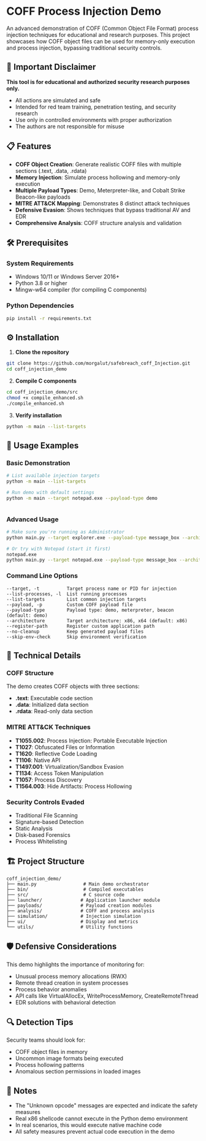 # COFF Process Injection Demo

An advanced demonstration of COFF (Common Object File Format) process injection techniques for educational and research purposes. This project showcases how COFF object files can be used for memory-only execution and process injection, bypassing traditional security controls.

## 🚨 Important Disclaimer

**This tool is for educational and authorized security research purposes only.**

- All actions are simulated and safe
- Intended for red team training, penetration testing, and security research
- Use only in controlled environments with proper authorization
- The authors are not responsible for misuse

## 📋 Features

- **COFF Object Creation**: Generate realistic COFF files with multiple sections (.text, .data, .rdata)
- **Memory Injection**: Simulate process hollowing and memory-only execution
- **Multiple Payload Types**: Demo, Meterpreter-like, and Cobalt Strike Beacon-like payloads
- **MITRE ATT&CK Mapping**: Demonstrates 8 distinct attack techniques
- **Defensive Evasion**: Shows techniques that bypass traditional AV and EDR
- **Comprehensive Analysis**: COFF structure analysis and validation

## 🛠 Prerequisites

### System Requirements
- Windows 10/11 or Windows Server 2016+
- Python 3.8 or higher
- Mingw-w64 compiler (for compiling C components)

### Python Dependencies
```bash
pip install -r requirements.txt
```

## ⚙️ Installation

1. **Clone the repository**
```bash
git clone https://github.com/morgalut/safebreach_coff_Injection.git
cd coff_injection_demo
```

2. **Compile C components**
```bash
cd coff_injection_demo/src
chmod +x compile_enhanced.sh
./compile_enhanced.sh
```

3. **Verify installation**
```bash
python -m main --list-targets
```

## 🎯 Usage Examples

### Basic Demonstration
```bash
# List available injection targets
python -m main --list-targets

# Run demo with default settings
python -m main --target notepad.exe --payload-type demo



```

### Advanced Usage
```bash
# Make sure you're running as Administrator
python main.py --target explorer.exe --payload-type message_box --architecture x86 --real-injection

# Or try with Notepad (start it first)
notepad.exe
python main.py --target notepad.exe --payload-type message_box --architecture x86 --real-injection
```

### Command Line Options
```
--target, -t          Target process name or PID for injection
--list-processes, -l  List running processes
--list-targets        List common injection targets
--payload, -p         Custom COFF payload file
--payload-type        Payload type: demo, meterpreter, beacon (default: demo)
--architecture        Target architecture: x86, x64 (default: x86)
--register-path       Register custom application path
--no-cleanup          Keep generated payload files
--skip-env-check      Skip environment verification
```

## 🔬 Technical Details

### COFF Structure
The demo creates COFF objects with three sections:
- **.text**: Executable code section
- **.data**: Initialized data section  
- **.rdata**: Read-only data section

### MITRE ATT&CK Techniques
- **T1055.002**: Process Injection: Portable Executable Injection
- **T1027**: Obfuscated Files or Information
- **T1620**: Reflective Code Loading
- **T1106**: Native API
- **T1497.001**: Virtualization/Sandbox Evasion
- **T1134**: Access Token Manipulation
- **T1057**: Process Discovery
- **T1564.003**: Hide Artifacts: Process Hollowing

### Security Controls Evaded
- Traditional File Scanning
- Signature-based Detection
- Static Analysis
- Disk-based Forensics
- Process Whitelisting

## 🏗 Project Structure

```
coff_injection_demo/
├── main.py                 # Main demo orchestrator
├── bin/                    # Compiled executables
├── src/                    # C source code
├── launcher/              # Application launcher module
├── payloads/              # Payload creation modules
├── analysis/              # COFF and process analysis
├── simulation/            # Injection simulation
├── ui/                    # Display and metrics
└── utils/                 # Utility functions
```

## 🛡 Defensive Considerations

This demo highlights the importance of monitoring for:
- Unusual process memory allocations (RWX)
- Remote thread creation in system processes
- Process behavior anomalies
- API calls like VirtualAllocEx, WriteProcessMemory, CreateRemoteThread
- EDR solutions with behavioral detection

## 🔍 Detection Tips

Security teams should look for:
- COFF object files in memory
- Uncommon image formats being executed
- Process hollowing patterns
- Anomalous section permissions in loaded images

## 📝 Notes

- The "Unknown opcode" messages are expected and indicate the safety measures
- Real x86 shellcode cannot execute in the Python demo environment
- In real scenarios, this would execute native machine code
- All safety measures prevent actual code execution in the demo

